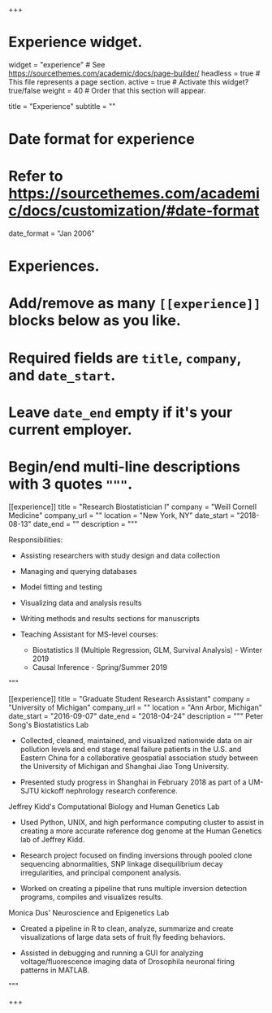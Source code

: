 +++
# Experience widget.
widget = "experience"  # See https://sourcethemes.com/academic/docs/page-builder/
headless = true  # This file represents a page section.
active = true  # Activate this widget? true/false
weight = 40  # Order that this section will appear.

title = "Experience"
subtitle = ""

# Date format for experience
#   Refer to https://sourcethemes.com/academic/docs/customization/#date-format
date_format = "Jan 2006"

# Experiences.
#   Add/remove as many `[[experience]]` blocks below as you like.
#   Required fields are `title`, `company`, and `date_start`.
#   Leave `date_end` empty if it's your current employer.
#   Begin/end multi-line descriptions with 3 quotes `"""`.
[[experience]]
  title = "Research Biostatistician I"
  company = "Weill Cornell Medicine"
  company_url = ""
  location = "New York, NY"
  date_start = "2018-08-13"
  date_end = ""
  description = """
  
  Responsibilities:
  
  * Assisting researchers with study design and data collection
  * Managing and querying databases
  * Model fitting and testing
  * Visualizing data and analysis results
  * Writing methods and results sections for manuscripts
  * Teaching Assistant for MS-level courses:
  
    * Biostatistics II (Multiple Regression, GLM, Survival Analysis) - Winter 2019
    * Causal Inference - Spring/Summer 2019
  
  """

[[experience]]
  title = "Graduate Student Research Assistant"
  company = "University of Michigan"
  company_url = ""
  location = "Ann Arbor, Michigan"
  date_start = "2016-09-07"
  date_end = "2018-04-24"
  description = """
  Peter Song's Biostatistics Lab
  
  * Collected, cleaned, maintained, and visualized nationwide data on air pollution levels and end stage renal failure patients in the U.S. and Eastern China for a collaborative geospatial association study between the University of Michigan and Shanghai Jiao Tong University.
  
  * Presented study progress in Shanghai in February 2018 as part of a UM-SJTU kickoff nephrology research conference.
  
  
  
  Jeffrey Kidd's Computational Biology and Human Genetics Lab
  
  * Used Python, UNIX, and high performance computing cluster to assist in creating a more accurate reference dog genome at the Human Genetics lab of Jeffrey Kidd.
  
  * Research project focused on finding inversions through pooled clone sequencing abnormalities, SNP linkage disequilibrium decay irregularities, and principal component analysis.
  
  * Worked on creating a pipeline that runs multiple inversion detection programs, compiles and visualizes results.
  
  
  
  Monica Dus' Neuroscience and Epigenetics Lab
  
  * Created a pipeline in R to clean, analyze, summarize and create visualizations of large data sets of fruit fly feeding behaviors.
  
  * Assisted in debugging and running a GUI for analyzing voltage/fluorescence imaging data of Drosophila neuronal firing patterns in MATLAB.
  
  """

+++
